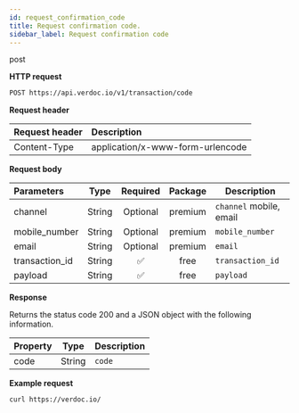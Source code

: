 ```yaml
---
id: request_confirmation_code
title: Request confirmation code.
sidebar_label: Request confirmation code
---
```


<span class="badges post">post</span>

**HTTP request**

```bash
POST https://api.verdoc.io/v1/transaction/code
```

**Request header**

| Request header | Description                      |
| :------------- | :------------------------------- |
| Content-Type   | application/x-www-form-urlencode |

**Request body**

| Parameters     |  Type  | Required | Package | Description             |
| :------------- | :----: | :------: | :-----: | ----------------------- |
| channel        | String | Optional | premium | `channel` mobile, email |
| mobile_number  | String | Optional | premium | `mobile_number`         |
| email          | String | Optional | premium | `email`                 |
| transaction_id | String |    ✅    |  free   | `transaction_id`        |
| payload        | String |    ✅    |  free   | `payload`               |

**Response**

Returns the status code 200 and a JSON object with the following information.

| Property |  Type  | Description |
| :------- | :----: | ----------- |
| code     | String | `code`      |

**Example request**

```bash
curl https://verdoc.io/
```

